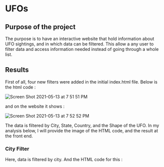 # UFOs

## Purpose of the project 

The purpose is to have an interactive website that hold information about UFO sightings, and in which data can be filtered. This allow a any user to filter data and access information needed instead of going through a whole list.

## Results

First of all, four new filters were added in the initial index.html file. Below is the html code :

![Screen Shot 2021-05-13 at 7 51 51 PM](https://user-images.githubusercontent.com/78506782/118201078-ac736c80-b424-11eb-85c6-1dbaa5817cf7.png)

and on the website it shows :

![Screen Shot 2021-05-13 at 7 52 52 PM](https://user-images.githubusercontent.com/78506782/118201137-cf9e1c00-b424-11eb-8382-145ba1b42105.png)


The data is filtered by City, State, Country, and the Shape of the UFO. In my analysis below, I will provide the image of the HTML code, and the result at the front end.

### City Filter

Here, data is filtered by city. And the HTML code for this : 

